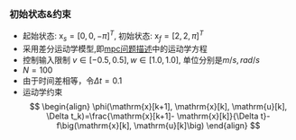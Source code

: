 ### 初始状态&约束

- 起始状态: $\mathrm{x}_s=[0,0,-\pi]^T$, 初始状态: $\mathrm{x}_f=[2,2,\pi]^T$
- 采用差分运动学模型,即[mpc问题描述](5.mpc问题描述.md)中的运动学方程
- 控制输入限制 $v\in[-0.5,0.5],w\in[1.0,1.0]$, 单位分别是$m/s,rad/s$
- $N=100$
- 由于时间差相等，令$\Delta t = 0.1$
- 运动学约束
$$
\begin{align}
\phi(\mathrm{x}[k+1], \mathrm{x}[k], \mathrm{u}[k], \Delta t_k)=\frac{\mathrm{x}[k+1]- \mathrm{x}[k]}{\Delta t}-f\big(\mathrm{x}[k], \mathrm{u}[k]\big)
\end{align}
$$

